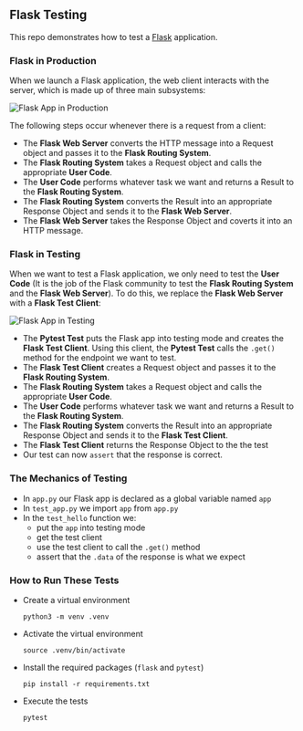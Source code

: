 
## Flask Testing

This repo demonstrates how to test a [Flask](https://flask.palletsprojects.com/en/2.1.x/) application.


### Flask in Production

When we launch a Flask application, the web client interacts with the server, which is made up of three main subsystems:

![Flask App in Production](https://i.ibb.co/bLF631r/288709187bca.png)

The following steps occur whenever there is a request from a client:

* The **Flask Web Server** converts the HTTP message into a Request object and passes it to the **Flask Routing System**.
* The **Flask Routing System** takes a Request object and calls the appropriate **User Code**.
* The **User Code** performs whatever task we want and returns a Result to the **Flask Routing System**.
* The **Flask Routing System** converts the Result into an appropriate Response Object and sends it to the **Flask Web Server**.
* The **Flask Web Server** takes the Response Object and coverts it into an HTTP message.

### Flask in Testing

When we want to test a Flask application, we only need to test the **User Code** (It is the job of the Flask community to test the **Flask Routing System** and the **Flask Web Server**).  To do this, we replace the **Flask Web Server** with a **Flask Test Client**:

![Flask App in Testing](https://i.ibb.co/bX0G23v/8dc09aebf5ec.png)

* The **Pytest Test** puts the Flask app into testing mode and creates the **Flask Test Client**.  Using this client, the **Pytest Test** calls the `.get()` method for the endpoint we want to test.
* The **Flask Test Client** creates a Request object and passes it to the **Flask Routing System**.
* The **Flask Routing System** takes a Request object and calls the appropriate **User Code**.
* The **User Code** performs whatever task we want and returns a Result to the **Flask Routing System**.
* The **Flask Routing System** converts the Result into an appropriate Response Object and sends it to the **Flask Test Client**.
* The **Flask Test Client** returns the Response Object to the the test
* Our test can now `assert` that the response is correct.


### The Mechanics of Testing

* In `app.py` our Flask app is declared as a global variable named `app`
* In `test_app.py` we import `app` from `app.py`
* In the `test_hello` function we: 
  * put the `app` into testing mode
  * get the test client
  * use the test client to call the `.get()` method
  * assert that the `.data` of the response is what we expect

### How to Run These Tests

* Create a virtual environment

  ```
  python3 -m venv .venv
  ```

* Activate the virtual environment

  ```
  source .venv/bin/activate
  ```

  
* Install the required packages (`flask` and `pytest`)

  ```
  pip install -r requirements.txt
  ```
  
* Execute the tests

  ```
  pytest
  ```
  
